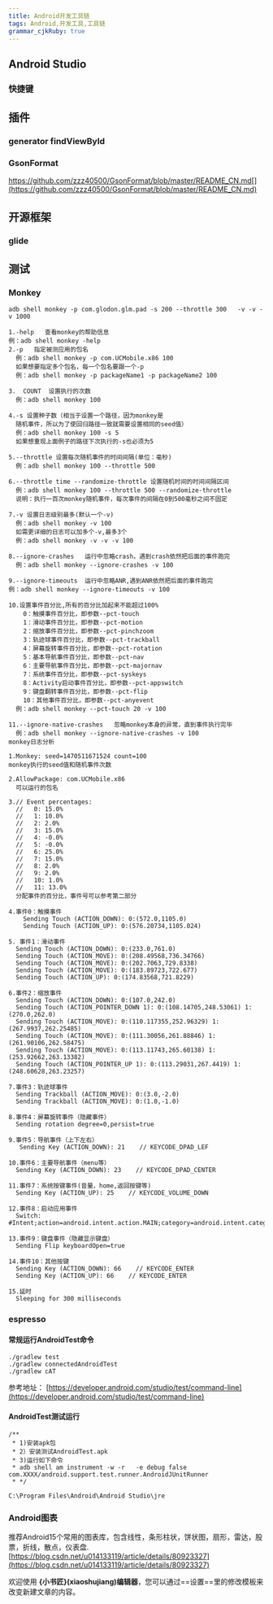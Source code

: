 ```yaml
---
title: Android开发工具链
tags: Android,开发工具,工具链
grammar_cjkRuby: true
---
```

## Android Studio
### 快捷键
## 插件
### generator findViewById

### GsonFormat
https://github.com/zzz40500/GsonFormat/blob/master/README_CN.md[](https://github.com/zzz40500/GsonFormat/blob/master/README_CN.md)


 
 ## 开源框架
 ### glide
 
 ### 

## 测试
### Monkey

	adb shell monkey -p com.glodon.glm.pad -s 200 --throttle 300   -v -v -v 1000
 
 

``` stylus
1.-help   查看monkey的帮助信息
例：adb shell monkey -help
2.-p   指定被测应用的包名 
  例：adb shell monkey -p com.UCMobile.x86 100
  如果想要指定多个包名，每一个包名要跟一个-p
  例：adb shell monkey -p packageName1 -p packageName2 100

3.  COUNT  设置执行的次数
  例：adb shell monkey 100

4.-s 设置种子数（相当于设置一个路径，因为monkey是
  随机事件，所以为了使回归路径一致就需要设置相同的seed值）
  例：adb shell monkey 100 -s 5
  如果想重现上面例子的路径下次执行的-s也必须为5

5.--throttle 设置每次随机事件的时间间隔(单位：毫秒)
  例：adb shell monkey 100 --throttle 500

6.--throttle time --randomize-throttle 设置随机时间的时间间隔区间
  例：adb shell monkey 100 --throttle 500 --randomize-throttle 
  说明：执行一百次monkey随机事件，每次事件的间隔在0到500毫秒之间不固定

7.-v 设置日志级别最多(默认一个-v)
  例：adb shell monkey -v 100
  如需更详细的日志可以加多个-v,最多3个
  例：adb shell monkey -v -v -v 100

8.--ignore-crashes   运行中忽略crash，遇到crash依然把后面的事件跑完
  例：adb shell monkey --ignore-crashes -v 100

9.--ignore-timeouts  运行中忽略ANR,遇到ANR依然把后面的事件跑完
例：adb shell monkey --ignore-timeouts -v 100

10.设置事件百分比,所有的百分比加起来不能超过100%
    0：触摸事件百分比，即参数--pct-touch
    1：滑动事件百分比，即参数--pct-motion
    2：缩放事件百分比，即参数--pct-pinchzoom
    3：轨迹球事件百分比，即参数--pct-trackball
    4：屏幕旋转事件百分比，即参数--pct-rotation
    5：基本导航事件百分比，即参数--pct-nav
    6：主要导航事件百分比，即参数--pct-majornav
    7：系统事件百分比，即参数--pct-syskeys
    8：Activity启动事件百分比，即参数--pct-appswitch
    9：键盘翻转事件百分比，即参数--pct-flip
    10：其他事件百分比，即参数--pct-anyevent
  例：adb shell monkey --pct-touch 20 -v 100

11.--ignore-native-crashes   忽略monkey本身的异常，直到事件执行完毕
  例：adb shell monkey --ignore-native-crashes -v 100
monkey日志分析

1.Monkey: seed=1470511671524 count=100
monkey执行的seed值和随机事件次数

2.AllowPackage: com.UCMobile.x86
  可以运行的包名

3.// Event percentages:
  //   0: 15.0%
  //   1: 10.0%
  //   2: 2.0%
  //   3: 15.0%
  //   4: -0.0%
  //   5: -0.0%
  //   6: 25.0%
  //   7: 15.0%
  //   8: 2.0%
  //   9: 2.0%
  //   10: 1.0%
  //   11: 13.0%
  分配事件的百分比，事件号可以参考第二部分

4.事件0：触摸事件
    Sending Touch (ACTION_DOWN): 0:(572.0,1105.0)
    Sending Touch (ACTION_UP): 0:(576.20734,1105.024)

5. 事件1：滑动事件
  Sending Touch (ACTION_DOWN): 0:(233.0,761.0)
  Sending Touch (ACTION_MOVE): 0:(208.49568,736.34766)
  Sending Touch (ACTION_MOVE): 0:(202.7063,729.8338)
  Sending Touch (ACTION_MOVE): 0:(183.89723,722.677)
  Sending Touch (ACTION_UP): 0:(174.83568,721.8229)

6.事件2：缩放事件
  Sending Touch (ACTION_DOWN): 0:(107.0,242.0)
  Sending Touch (ACTION_POINTER_DOWN 1): 0:(108.14705,248.53061) 1:(270.0,262.0)
  Sending Touch (ACTION_MOVE): 0:(110.117355,252.96329) 1:(267.9937,262.25485)
  Sending Touch (ACTION_MOVE): 0:(111.30056,261.88846) 1:(261.90106,262.58475)
  Sending Touch (ACTION_MOVE): 0:(113.11743,265.60138) 1:(253.92662,263.13382)
  Sending Touch (ACTION_POINTER_UP 1): 0:(113.29031,267.4419) 1:(248.60628,263.23257)

7.事件3：轨迹球事件
  Sending Trackball (ACTION_MOVE): 0:(3.0,-2.0)
  Sending Trackball (ACTION_MOVE): 0:(1.0,-1.0)

8.事件4：屏幕旋转事件（隐藏事件）
  Sending rotation degree=0,persist=true

9.事件5：导航事件（上下左右）
   Sending Key (ACTION_DOWN): 21    // KEYCODE_DPAD_LEF

10.事件6：主要导航事件（menu等）
  Sending Key (ACTION_DOWN): 23    // KEYCODE_DPAD_CENTER

11.事件7：系统按键事件(音量，home,返回按键等)
  Sending Key (ACTION_UP): 25    // KEYCODE_VOLUME_DOWN

12.事件8：启动应用事件
  Switch: #Intent;action=android.intent.action.MAIN;category=android.intent.category.LAUNCHER;launchFlags=0x10200000;component=com.UCMobile.x86/com.UCMobile.main.UCMobile;end

13.事件9：键盘事件（隐藏显示键盘）
  Sending Flip keyboardOpen=true

14.事件10：其他按键
  Sending Key (ACTION_DOWN): 66    // KEYCODE_ENTER
  Sending Key (ACTION_UP): 66    // KEYCODE_ENTER

15.延时
  Sleeping for 300 milliseconds
```


 ### espresso
 #### 常规运行AndroidTest命令
 
 
 	./gradlew test
    ./gradlew connectedAndroidTest
 	./gradlew cAT
  
  参考地址：
  [https://developer.android.com/studio/test/command-line](https://developer.android.com/studio/test/command-line)
 
#### AndroidTest测试运行
``` stylus
/**
 * 1)安装apk包
 * 2）安装测试AndroidTest.apk
 * 3)运行如下命令
 * adb shell am instrument -w -r   -e debug false  com.XXXX/android.support.test.runner.AndroidJUnitRunner
 * */

C:\Program Files\Android\Android Studio\jre
```

### Android图表
推荐Android15个常用的图表库，包含线性，条形柱状，饼状图，扇形，雷达，股票，折线，散点，仪表盘.
[https://blog.csdn.net/u014133119/article/details/80923327](https://blog.csdn.net/u014133119/article/details/80923327)
 
 
欢迎使用 **{小书匠}(xiaoshujiang)编辑器**，您可以通过==设置==里的修改模板来改变新建文章的内容。